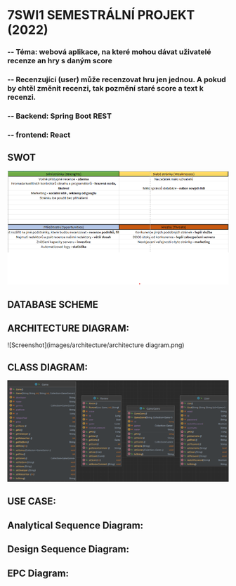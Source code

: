 # 7SWI1 SEMESTRÁLNÍ PROJEKT (2022)
 
### -- Téma: webová aplikace, na které mohou dávat uživatelé recenze an hry s daným score
### -- Recenzující (user) může recenzovat hru jen jednou. A pokud by chtěl změnit recenzi, tak pozmění staré score a text k recenzi.
### -- Backend: Spring Boot REST
### -- frontend: React

## SWOT
![Screenshot](images/swot/swot_analyza.png)

## DATABASE SCHEME

## ARCHITECTURE DIAGRAM:
![Screenshot](images/architecture/architecture diagram.png)

## CLASS DIAGRAM:

![Screenshot](images/class/all_classes.png)

## USE CASE:

## Analytical Sequence Diagram:

## Design Sequence Diagram:

## EPC Diagram:

